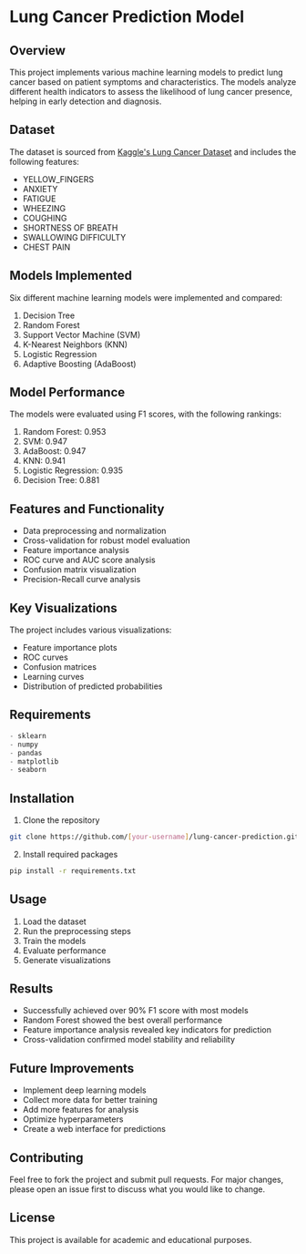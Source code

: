 # Lung Cancer Prediction Model

## Overview
This project implements various machine learning models to predict lung cancer based on patient symptoms and characteristics. The models analyze different health indicators to assess the likelihood of lung cancer presence, helping in early detection and diagnosis.

## Dataset
The dataset is sourced from [Kaggle's Lung Cancer Dataset](https://www.kaggle.com/datasets/mysarahmadbhat/lung-cancer) and includes the following features:
- YELLOW_FINGERS
- ANXIETY
- FATIGUE
- WHEEZING
- COUGHING
- SHORTNESS OF BREATH
- SWALLOWING DIFFICULTY
- CHEST PAIN

## Models Implemented
Six different machine learning models were implemented and compared:
1. Decision Tree
2. Random Forest
3. Support Vector Machine (SVM)
4. K-Nearest Neighbors (KNN)
5. Logistic Regression
6. Adaptive Boosting (AdaBoost)

## Model Performance
The models were evaluated using F1 scores, with the following rankings:
1. Random Forest: 0.953
2. SVM: 0.947
3. AdaBoost: 0.947
4. KNN: 0.941
5. Logistic Regression: 0.935
6. Decision Tree: 0.881

## Features and Functionality
- Data preprocessing and normalization
- Cross-validation for robust model evaluation
- Feature importance analysis
- ROC curve and AUC score analysis
- Confusion matrix visualization
- Precision-Recall curve analysis

## Key Visualizations
The project includes various visualizations:
- Feature importance plots
- ROC curves
- Confusion matrices
- Learning curves
- Distribution of predicted probabilities

## Requirements
```python
- sklearn
- numpy
- pandas
- matplotlib
- seaborn
```

## Installation
1. Clone the repository
```bash
git clone https://github.com/[your-username]/lung-cancer-prediction.git
```

2. Install required packages
```bash
pip install -r requirements.txt
```

## Usage
1. Load the dataset
2. Run the preprocessing steps
3. Train the models
4. Evaluate performance
5. Generate visualizations

## Results
- Successfully achieved over 90% F1 score with most models
- Random Forest showed the best overall performance
- Feature importance analysis revealed key indicators for prediction
- Cross-validation confirmed model stability and reliability

## Future Improvements
- Implement deep learning models
- Collect more data for better training
- Add more features for analysis
- Optimize hyperparameters
- Create a web interface for predictions

## Contributing
Feel free to fork the project and submit pull requests. For major changes, please open an issue first to discuss what you would like to change.

## License
This project is available for academic and educational purposes.
